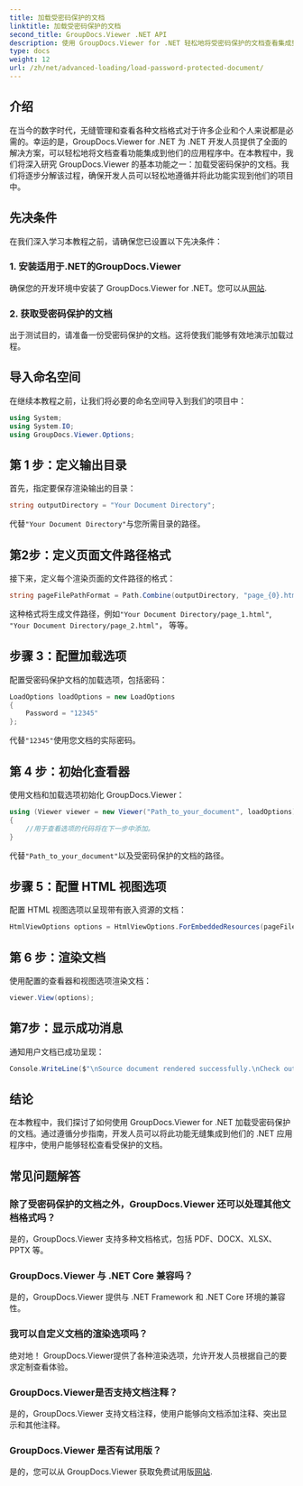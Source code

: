 ```yaml
---
title: 加载受密码保护的文档
linktitle: 加载受密码保护的文档
second_title: GroupDocs.Viewer .NET API
description: 使用 GroupDocs.Viewer for .NET 轻松地将受密码保护的文档查看集成到 .NET 应用程序中。按照我们的分步教程进行无缝操作。
type: docs
weight: 12
url: /zh/net/advanced-loading/load-password-protected-document/
---
```

## 介绍
在当今的数字时代，无缝管理和查看各种文档格式对于许多企业和个人来说都是必需的。幸运的是，GroupDocs.Viewer for .NET 为 .NET 开发人员提供了全面的解决方案，可以轻松地将文档查看功能集成到他们的应用程序中。在本教程中，我们将深入研究 GroupDocs.Viewer 的基本功能之一：加载受密码保护的文档。我们将逐步分解该过程，确保开发人员可以轻松地遵循并将此功能实现到他们的项目中。
## 先决条件
在我们深入学习本教程之前，请确保您已设置以下先决条件：
### 1. 安装适用于.NET的GroupDocs.Viewer
确保您的开发环境中安装了 GroupDocs.Viewer for .NET。您可以从[网站](https://releases.groupdocs.com/viewer/net/).
### 2. 获取受密码保护的文档
出于测试目的，请准备一份受密码保护的文档。这将使我们能够有效地演示加载过程。

## 导入命名空间
在继续本教程之前，让我们将必要的命名空间导入到我们的项目中：
```csharp
using System;
using System.IO;
using GroupDocs.Viewer.Options;
```

## 第 1 步：定义输出目录
首先，指定要保存渲染输出的目录：
```csharp
string outputDirectory = "Your Document Directory";
```
代替`"Your Document Directory"`与您所需目录的路径。
## 第2步：定义页面文件路径格式
接下来，定义每个渲染页面的文件路径的格式：
```csharp
string pageFilePathFormat = Path.Combine(outputDirectory, "page_{0}.html");
```
这种格式将生成文件路径，例如`"Your Document Directory/page_1.html"`, `"Your Document Directory/page_2.html"`， 等等。
## 步骤 3：配置加载选项
配置受密码保护文档的加载选项，包括密码：
```csharp
LoadOptions loadOptions = new LoadOptions
{
    Password = "12345"
};
```
代替`"12345"`使用您文档的实际密码。
## 第 4 步：初始化查看器
使用文档和加载选项初始化 GroupDocs.Viewer：
```csharp
using (Viewer viewer = new Viewer("Path_to_your_document", loadOptions))
{
    //用于查看选项的代码将在下一步中添加。
}
```
代替`"Path_to_your_document"`以及受密码保护的文档的路径。
## 步骤 5：配置 HTML 视图选项
配置 HTML 视图选项以呈现带有嵌入资源的文档：
```csharp
HtmlViewOptions options = HtmlViewOptions.ForEmbeddedResources(pageFilePathFormat);
```
## 第 6 步：渲染文档
使用配置的查看器和视图选项渲染文档：
```csharp
viewer.View(options);
```
## 第7步：显示成功消息
通知用户文档已成功呈现：
```csharp
Console.WriteLine($"\nSource document rendered successfully.\nCheck output in {outputDirectory}.");
```

## 结论
在本教程中，我们探讨了如何使用 GroupDocs.Viewer for .NET 加载受密码保护的文档。通过遵循分步指南，开发人员可以将此功能无缝集成到他们的 .NET 应用程序中，使用户能够轻松查看受保护的文档。
## 常见问题解答
### 除了受密码保护的文档之外，GroupDocs.Viewer 还可以处理其他文档格式吗？
是的，GroupDocs.Viewer 支持多种文档格式，包括 PDF、DOCX、XLSX、PPTX 等。
### GroupDocs.Viewer 与 .NET Core 兼容吗？
是的，GroupDocs.Viewer 提供与 .NET Framework 和 .NET Core 环境的兼容性。
### 我可以自定义文档的渲染选项吗？
绝对地！ GroupDocs.Viewer提供了各种渲染选项，允许开发人员根据自己的要求定制查看体验。
### GroupDocs.Viewer是否支持文档注释？
是的，GroupDocs.Viewer 支持文档注释，使用户能够向文档添加注释、突出显示和其他注释。
### GroupDocs.Viewer 是否有试用版？
是的，您可以从 GroupDocs.Viewer 获取免费试用版[网站](https://releases.groupdocs.com/).